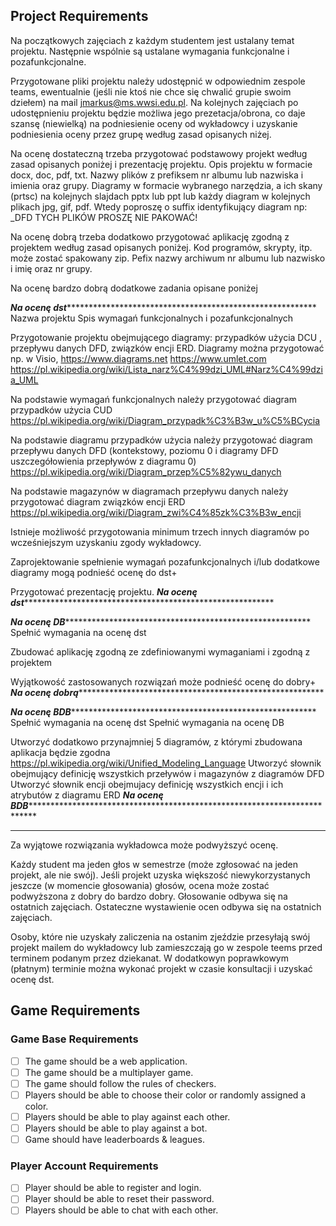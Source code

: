 ## Project Requirements
Na początkowych zajęciach z każdym studentem jest ustalany temat projektu.
Następnie wspólnie są ustalane wymagania funkcjonalne i pozafunkcjonalne.

Przygotowane pliki projektu należy udostępnić w odpowiednim zespole teams, ewentualnie (jeśli nie ktoś nie chce się chwalić grupie swoim dziełem) na mail jmarkus@ms.wwsi.edu.pl.
Na kolejnych zajęciach po udostępnieniu projektu będzie możliwa jego prezetacja/obrona, co daje szansę (niewielką) na podniesienie oceny od wykładowcy
i uzyskanie podniesienia oceny przez grupę według zasad opisanych niżej.

Na ocenę dostateczną trzeba przygotować podstawowy projekt według zasad opisanych poniżej i prezentację projektu.
Opis projektu w formacie docx, doc, pdf, txt.
Nazwy plików z prefiksem nr albumu lub nazwiska i imienia oraz grupy.
Diagramy w formacie wybranego narzędzia, a ich skany (prtsc) na kolejnych slajdach pptx lub ppt
lub każdy diagram w kolejnych plikach jpg, gif, pdf. Wtedy poproszę o suffix identyfikujący diagram np: _DFD
TYCH PLIKÓW PROSZĘ NIE PAKOWAĆ!

Na ocenę dobrą trzeba dodatkowo przygotować aplikację zgodną z projektem według zasad opisanych poniżej.
Kod programów, skrypty, itp. może zostać spakowany zip. Pefix nazwy archiwum nr albumu lub nazwisko i imię oraz nr grupy.

Na ocenę bardzo dobrą dodatkowe zadania opisane poniżej

*******************Na ocenę dst****************************************************************************
Nazwa projektu
Spis wymagań funkcjonalnych i pozafunkcjonalnych

Przygotowanie projektu obejmującego diagramy: przypadków użycia DCU , przepływu danych DFD, związków encji ERD.
Diagramy można przygotować np. w Visio,
https://www.diagrams.net
https://www.umlet.com
https://pl.wikipedia.org/wiki/Lista_narz%C4%99dzi_UML#Narz%C4%99dzia_UML

Na podstawie wymagań funkcjonalnych należy przygotować diagram przypadków użycia CUD
https://pl.wikipedia.org/wiki/Diagram_przypadk%C3%B3w_u%C5%BCycia

Na podstawie diagramu przypadków użycia należy przygotować diagram przepływu danych DFD (kontekstowy, poziomu 0 i diagramy DFD uszczegółowienia przepływów z diagramu 0)
https://pl.wikipedia.org/wiki/Diagram_przep%C5%82ywu_danych

Na podstawie magazynów w diagramach przepływu danych należy przygotować diagram związków encji ERD
https://pl.wikipedia.org/wiki/Diagram_zwi%C4%85zk%C3%B3w_encji

Istnieje możliwość przygotowania minimum trzech innych diagramów po wcześniejszym uzyskaniu zgody wykładowcy.

Zaprojektowanie spełnienie wymagań pozafunkcjonalnych i/lub dodatkowe diagramy mogą podnieść ocenę do dst+

Przygotować prezentację projektu.
*******************Na ocenę dst****************************************************************************



*******************Na ocenę DB***************************************************************************
Spełnić wymagania na ocenę dst

Zbudować aplikację zgodną ze zdefiniowanymi wymaganiami i zgodną z projektem

Wyjątkowość zastosowanych rozwiązań może podnieść ocenę do dobry+
*******************Na ocenę dobrą***************************************************************************


*******************Na ocenę BDB***************************************************************************
Spełnić wymagania na ocenę dst
Spełnić wymagania na ocenę DB

Utworzyć dodatkowo przynajmniej 5 diagramów, z którymi zbudowana aplikacja będzie zgodna https://pl.wikipedia.org/wiki/Unified_Modeling_Language
Utworzyć słownik obejmujący definicję wszystkich przeływów i magazynów z diagramów DFD
Utworzyć słownik encji obejmujacy definicję wszystkich encji i ich atrybutów z diagramu ERD
*******************Na ocenę BDB********************************************************************************************

************************************************************************************************************************************

Za wyjątowe rozwiązania wykładowca może podwyższyć ocenę.

Każdy student ma jeden głos w semestrze (może zgłosować na jeden projekt, ale nie swój).
Jeśli projekt uzyska większość niewykorzystanych jeszcze (w momencie głosowania) głosów, ocena może zostać podwyższona z dobry do bardzo dobry.
Głosowanie odbywa się na ostatnich zajęciach.
Ostateczne wystawienie ocen odbywa się na ostatnich zajęciach.

Osoby, które nie uzyskały zaliczenia na ostanim zjeździe
przesyłają swój projekt mailem do wykładowcy lub zamieszczają go w zespole teems przed terminem podanym przez dziekanat.
W dodatkowyn poprawkowym (płatnym) terminie można wykonać projekt w czasie konsultacji i uzyskać ocenę dst.

## Game Requirements
### Game Base Requirements
- [ ] The game should be a web application.
- [ ] The game should be a multiplayer game.
- [ ] The game should follow the rules of checkers.
- [ ] Players should be able to choose their color or randomly assigned a color.
- [ ] Players should be able to play against each other.
- [ ] Players should be able to play against a bot.
- [ ] Game should have leaderboards & leagues.

### Player Account Requirements
- [ ] Player should be able to register and login.
- [ ] Player should be able to reset their password.
- [ ] Players should be able to chat with each other.
